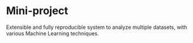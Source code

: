 # Mini-project
Extensible and fully reproducible system to analyze multiple datasets, with various Machine Learning techniques.
